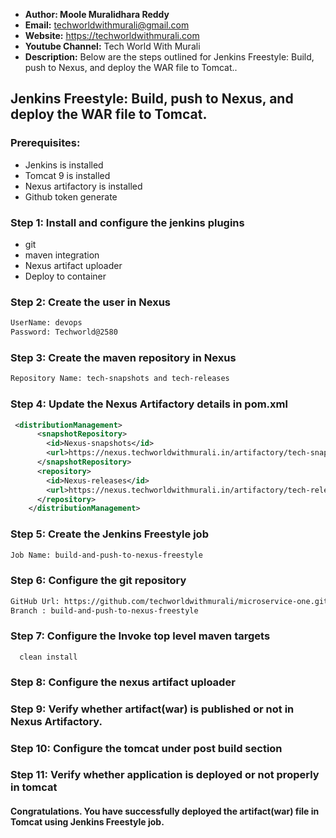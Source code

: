 + <b>Author: Moole Muralidhara Reddy</b></br>
+ <b>Email:</b> techworldwithmurali@gmail.com</br>
+ <b>Website:</b> https://techworldwithmurali.com </br>
+ <b>Youtube Channel:</b> Tech World With Murali</br>
+ <b>Description:</b> Below are the steps outlined for Jenkins Freestyle: Build, push to Nexus, and deploy the WAR file to Tomcat..</br>

## Jenkins Freestyle: Build, push to Nexus, and deploy the WAR file to Tomcat.

### Prerequisites:
  + Jenkins is installed
  + Tomcat 9 is installed
  + Nexus artifactory is installed
  + Github token generate

### Step 1: Install and configure the jenkins plugins
  + git
  + maven integration
  + Nexus artifact uploader
  + Deploy to container 
  
### Step 2: Create the user in Nexus
```xml
UserName: devops
Password: Techworld@2580
```
### Step 3: Create the maven repository in Nexus
```xml
Repository Name: tech-snapshots and tech-releases
```
### Step 4: Update the Nexus Artifactory details in pom.xml
```xml
 <distributionManagement>
      <snapshotRepository>
        <id>Nexus-snapshots</id>
        <url>https://nexus.techworldwithmurali.in/artifactory/tech-snapshots/</url>
      </snapshotRepository>
      <repository>
        <id>Nexus-releases</id>
        <url>https://nexus.techworldwithmurali.in/artifactory/tech-releases/</url>
      </repository>
    </distributionManagement>
```
### Step 5: Create the Jenkins Freestyle job
```xml
Job Name: build-and-push-to-nexus-freestyle
```
### Step 6: Configure the git repository
```xml
GitHub Url: https://github.com/techworldwithmurali/microservice-one.git
Branch : build-and-push-to-nexus-freestyle
```
### Step 7: Configure the Invoke top level maven targets
      clean install
### Step 8: Configure the nexus artifact uploader

### Step 9: Verify whether artifact(war) is published or not in Nexus Artifactory.
### Step 10: Configure the tomcat under post build section
### Step 11: Verify whether application is deployed or not properly in tomcat

#### Congratulations. You have successfully deployed the artifact(war) file in Tomcat using Jenkins Freestyle job.
